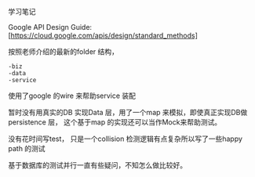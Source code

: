 学习笔记

Google API Design Guide: [https://cloud.google.com/apis/design/standard_methods]

按照老师介绍的最新的folder 结构，
```
-biz
-data
-service
```
使用了google 的wire 来帮助service 装配

暂时没有用真实的DB 实现Data 层，用了一个map 来模拟，即使真正实现DB做persistence 层， 这个基于map 的实现还可以当作Mock来帮助测试。

没有花时间写test， 只是一个collision 检测逻辑有点复杂所以写了一些happy path 的测试

基于数据库的测试并行一直有些疑问，不知怎么做比较好。